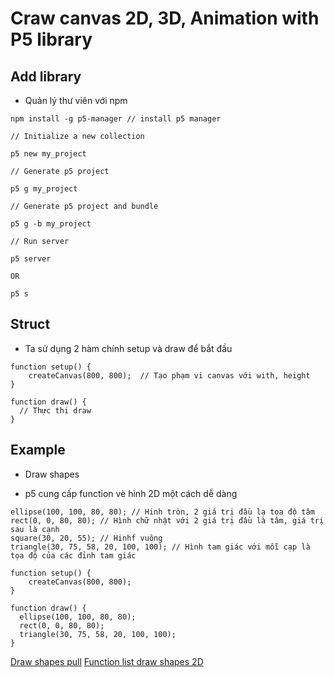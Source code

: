 # Craw canvas 2D, 3D, Animation with P5 library

## Add library
- Quản lý thư viên với npm
```
npm install -g p5-manager // install p5 manager

// Initialize a new collection

p5 new my_project

// Generate p5 project

p5 g my_project

// Generate p5 project and bundle

p5 g -b my_project

// Run server

p5 server

OR

p5 s

```
## Struct
- Ta sử dụng 2 hàm chính setup và draw để bắt đầu
```
function setup() {
	createCanvas(800, 800);  // Tạo phạm vi canvas với with, height
}

function draw() {
  // Thực thi draw
}

```
## Example
- Draw shapes
 + p5 cung cấp function vè hình 2D một cách dễ dàng
```
ellipse(100, 100, 80, 80); // Hinh tròn, 2 giá trị đầu lạ tọa độ tâm
rect(0, 0, 80, 80); // Hình chữ nhật với 2 giá trị đầu là tâm, giá trị sau là cạnh
square(30, 20, 55); // Hinhf vuông
triangle(30, 75, 58, 20, 100, 100); // Hình tam giác với mỗi cạp là tọa độ của các đỉnh tam giác

function setup() {
	createCanvas(800, 800);
}

function draw() {
  ellipse(100, 100, 80, 80);
  rect(0, 0, 80, 80);
  triangle(30, 75, 58, 20, 100, 100);
}
```
[Draw shapes pull](https://github.com/khacthe/canvas-animation/pull/1)
[Function list draw shapes 2D](https://p5js.org/reference/#group-Shape)


